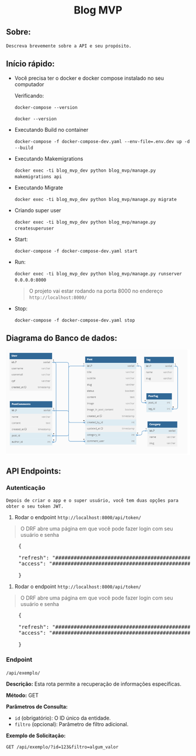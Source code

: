 <h1 align="center">Blog MVP</h1>

## Sobre: 
    Descreva brevemente sobre a API e seu propósito.

## Início rápido: 
 * Você precisa ter o docker e docker compose instalado no seu computador 

    Verificando: 

    `docker-compose --version `

    `docker --version `

* Executando Build no container

    `docker-compose -f docker-compose-dev.yaml --env-file=.env.dev up -d --build`

* Executando Makemigrations

    `docker exec -ti blog_mvp_dev python blog_mvp/manage.py makemigrations api`


* Executando Migrate

    `docker exec -ti blog_mvp_dev python blog_mvp/manage.py migrate`

* Criando super user

    `docker exec -ti blog_mvp_dev python blog_mvp/manage.py createsuperuser`

* Start:

	`docker-compose -f docker-compose-dev.yaml start`

* Run:

	`docker exec -ti blog_mvp_dev python blog_mvp/manage.py runserver 0.0.0.0:8000`

    > O projeto vai estar rodando na porta 8000 no endereço `http://localhost:8000/`

* Stop:

	`docker-compose -f docker-compose-dev.yaml stop `

## Diagrama do Banco de dados:

![Diagrama do Banco de Dados](./diagram_db.png)

## API Endpoints:

### Autenticação
    Depois de criar o app e o super usuário, você tem duas opções para obter o seu token JWT.

1.  Rodar o endpoint 
`http://localhost:8000/api/token/` 

> O DRF abre uma página em que você pode fazer login com seu usuário e senha 
<pre>
    {

    "refresh": "#########################################################################",
    "access": "##########################################################################"
    
    }
</pre>
1.  Rodar o endpoint 
`http://localhost:8000/api/token/` 

> O DRF abre uma página em que você pode fazer login com seu usuário e senha 
<pre>
    {

    "refresh": "#########################################################################",
    "access": "##########################################################################"

    }
</pre>

### Endpoint    
 `/api/exemplo/`

**Descrição:** Esta rota permite a recuperação de informações específicas.

**Método:** GET

**Parâmetros de Consulta:**
- `id` (obrigatório): O ID único da entidade.
- `filtro` (opcional): Parâmetro de filtro adicional.

**Exemplo de Solicitação:**
```http
GET /api/exemplo/?id=123&filtro=algum_valor